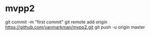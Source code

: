 # mvpp2

git commit -m "first commit"
git remote add origin https://github.com/yanmarkman/mvpp2.git
git push -u origin master


